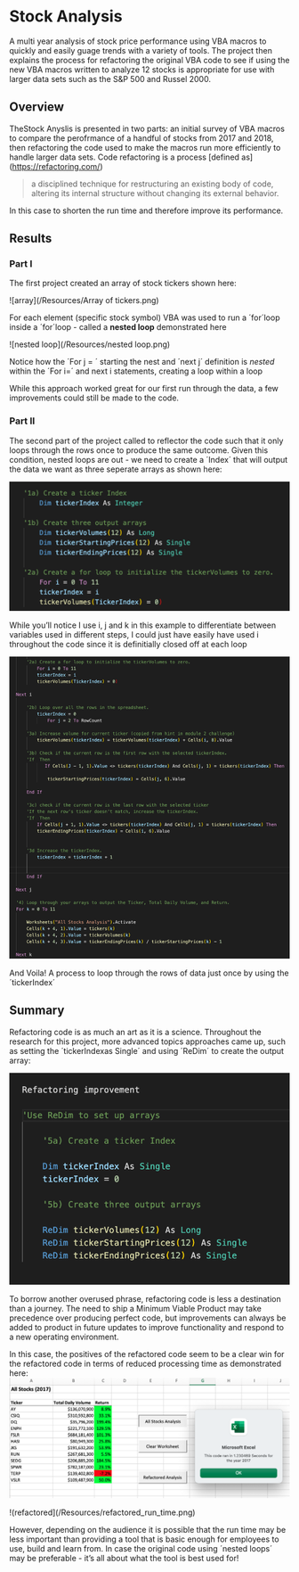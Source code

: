# Stock Analysis
A multi year analysis of stock price performance using VBA macros to quickly and easily guage trends with a variety of tools.  The project then explains the process for refactoring the original VBA code to see if using the new VBA macros written to analyze 12 stocks is appropriate for  use with larger data sets such as the S&P 500 and Russel 2000.


## Overview
TheStock Anyslis is presented in two parts:  an initial survey of VBA macros to compare the perofrmance of a handful of stocks from 2017 and 2018, then refactoring the code used to make the macros run more efficiently to handle larger data sets.  Code refactoring is a process [defined as] (https://refactoring.com/)

> a disciplined technique for restructuring an existing body of code, altering its internal structure without changing its external behavior.

In this case to shorten the run time and therefore improve its performance.  

## Results

### Part I
The first project created an array of stock tickers shown here:

![array](/Resources/Array of tickers.png)

For each element (specific stock symbol) VBA was used to run a ´for´loop inside a ´for´loop - called a **nested loop** demonstrated here

![nested loop](/Resources/nested loop.png)

Notice how the ´For j = ´ starting the nest and ´next  j´ definition  is *nested* within the ´For i=´ and next i statements, creating a loop within a loop

While this approach worked great for our first run through the data, a few improvements could still be made to the code.

### Part II
The second part of the project called to reflector the code such that it only loops through the rows once to produce the same outcome.  Given this condition, nested loops are out - we need to create a ´Index´ that will output the data we want as three seperate arrays as shown here:

![tickerIndex](/Resources/tickerIndex.png)

While you’ll notice I use i, j and k in this example to differentiate between variables used in different steps, I could just have easily have used i throughout the code since it is definitially closed off at each loop
 
![I_K](Resources/i_j_k.png)

And Voila!  A process to loop through the rows of data just once by using the ´tickerIndex´
 




## Summary
Refactoring code is as much an art as it is a science.   Throughout the research for this project, more advanced topics approaches came up, such as setting the ´tickerIndexas Single´ and using ´ReDim´ to create the output array:

 ![ReDim](Resources/improvement.png)

To borrow another overused phrase, refactoring code is less a destination than a journey.  The need to ship a Minimum Viable Product may take precedence over producing perfect code, but improvements can always be added to product in future updates to improve functionality and respond to a new operating environment.

In this case, the positives of the refactored code seem to be a clear win for the refactored code in terms of reduced processing time as demonstrated here: 
![original](/Resources/orig_run_time.png)

!(refactored](/Resources/refactored_run_time.png)

However, depending on the audience it is possible that the run time may be less important than providing a tool that is basic enough for employees to use, build and learn from.  In case the original code using ´nested loops´ may be preferable - it’s all about what the tool is best used for!
